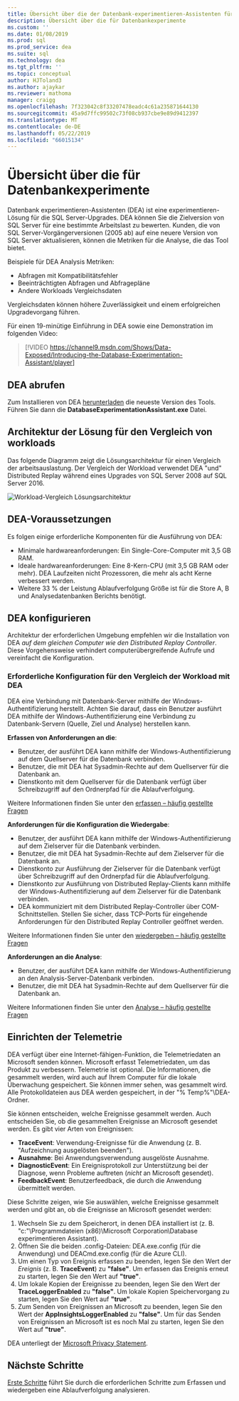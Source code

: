 ```yaml
---
title: Übersicht über die der Datenbank-experimentieren-Assistenten für SQL Server-Lösung wird aktualisiert
description: Übersicht über die für Datenbankexperimente
ms.custom: ''
ms.date: 01/08/2019
ms.prod: sql
ms.prod_service: dea
ms.suite: sql
ms.technology: dea
ms.tgt_pltfrm: ''
ms.topic: conceptual
author: HJToland3
ms.author: ajaykar
ms.reviewer: mathoma
manager: craigg
ms.openlocfilehash: 7f323042c8f33207478eadc4c61a235871644130
ms.sourcegitcommit: 45a9d7ffc99502c73f08cb937cbe9e89d9412397
ms.translationtype: MT
ms.contentlocale: de-DE
ms.lasthandoff: 05/22/2019
ms.locfileid: "66015134"
---
```

# <a name="overview-of-database-experimentation-assistant"></a>Übersicht über die für Datenbankexperimente

Datenbank experimentieren-Assistenten (DEA) ist eine experimentieren-Lösung für die SQL Server-Upgrades. DEA können Sie die Zielversion von SQL Server für eine bestimmte Arbeitslast zu bewerten. Kunden, die von SQL Server-Vorgängerversionen (2005 ab) auf eine neuere Version von SQL Server aktualisieren, können die Metriken für die Analyse, die das Tool bietet. 

Beispiele für DEA Analysis Metriken:
- Abfragen mit Kompatibilitätsfehler
- Beeinträchtigten Abfragen und Abfragepläne
- Andere Workloads Vergleichsdaten

Vergleichsdaten können höhere Zuverlässigkeit und einem erfolgreichen Upgradevorgang führen.

Für einen 19-minütige Einführung in DEA sowie eine Demonstration im folgenden Video:

> [!VIDEO https://channel9.msdn.com/Shows/Data-Exposed/Introducing-the-Database-Experimentation-Assistant/player]

## <a name="get-dea"></a>DEA abrufen

Zum Installieren von DEA [herunterladen](https://www.microsoft.com/download/details.aspx?id=54090) die neueste Version des Tools. Führen Sie dann die **DatabaseExperimentationAssistant.exe** Datei.

## <a name="solution-architecture-for-comparing-workloads"></a>Architektur der Lösung für den Vergleich von workloads

Das folgende Diagramm zeigt die Lösungsarchitektur für einen Vergleich der arbeitsauslastung. Der Vergleich der Workload verwendet DEA "und" Distributed Replay während eines Upgrades von SQL Server 2008 auf SQL Server 2016.

![Workload-Vergleich Lösungsarchitektur](./media/database-experimentation-assistant-overview/dea-overview-compare-solution-architecture.png)

## <a name="dea-prerequisites"></a>DEA-Voraussetzungen

Es folgen einige erforderliche Komponenten für die Ausführung von DEA:
- Minimale hardwareanforderungen: Ein Single-Core-Computer mit 3,5 GB RAM.
- Ideale hardwareanforderungen: Eine 8-Kern-CPU (mit 3,5 GB RAM oder mehr). DEA Laufzeiten nicht Prozessoren, die mehr als acht Kerne verbessert werden.
- Weitere 33 % der Leistung Ablaufverfolgung Größe ist für die Store A, B und Analysedatenbanken Berichts benötigt.

## <a name="configure-dea"></a>DEA konfigurieren

Architektur der erforderlichen Umgebung empfehlen wir die Installation von DEA *auf dem gleichen Computer wie den Distributed Replay Controller*. Diese Vorgehensweise verhindert computerübergreifende Aufrufe und vereinfacht die Konfiguration.

### <a name="required-configuration-for-workload-comparison-by-using-dea"></a>Erforderliche Konfiguration für den Vergleich der Workload mit DEA

DEA eine Verbindung mit Datenbank-Server mithilfe der Windows-Authentifizierung herstellt. Achten Sie darauf, dass ein Benutzer ausführt DEA mithilfe der Windows-Authentifizierung eine Verbindung zu Datenbank-Servern (Quelle, Ziel und Analyse) herstellen kann.

**Erfassen von Anforderungen an die**:

*   Benutzer, der ausführt DEA kann mithilfe der Windows-Authentifizierung auf dem Quellserver für die Datenbank verbinden.
*   Benutzer, die mit DEA hat Sysadmin-Rechte auf dem Quellserver für die Datenbank an.
*   Dienstkonto mit dem Quellserver für die Datenbank verfügt über Schreibzugriff auf den Ordnerpfad für die Ablaufverfolgung.

Weitere Informationen finden Sie unter den [erfassen – häufig gestellte Fragen](database-experimentation-assistant-capture-trace.md#frequently-asked-questions-about-trace-capture)

**Anforderungen für die Konfiguration die Wiedergabe**: 

*   Benutzer, der ausführt DEA kann mithilfe der Windows-Authentifizierung auf dem Zielserver für die Datenbank verbinden.
*   Benutzer, die mit DEA hat Sysadmin-Rechte auf dem Zielserver für die Datenbank an.
*   Dienstkonto zur Ausführung der Zielserver für die Datenbank verfügt über Schreibzugriff auf den Ordnerpfad für die Ablaufverfolgung.
*   Dienstkonto zur Ausführung von Distributed Replay-Clients kann mithilfe der Windows-Authentifizierung auf dem Zielserver für die Datenbank verbinden.
*   DEA kommuniziert mit dem Distributed Replay-Controller über COM-Schnittstellen. Stellen Sie sicher, dass TCP-Ports für eingehende Anforderungen für den Distributed Replay Controller geöffnet werden.

Weitere Informationen finden Sie unter den [wiedergeben – häufig gestellte Fragen](database-experimentation-assistant-replay-trace.md#frequently-asked-questions-about-trace-replay)

**Anforderungen an die Analyse**: 

*   Benutzer, der ausführt DEA kann mithilfe der Windows-Authentifizierung an den Analysis-Server-Datenbank verbinden.
*   Benutzer, die mit DEA hat Sysadmin-Rechte auf dem Quellserver für die Datenbank an.

Weitere Informationen finden Sie unter den [Analyse – häufig gestellte Fragen](database-experimentation-assistant-create-report.md#frequently-asked-questions-about-analysis-reports)

## <a name="set-up-telemetry"></a>Einrichten der Telemetrie

DEA verfügt über eine Internet-fähigen-Funktion, die Telemetriedaten an Microsoft senden können. Microsoft erfasst Telemetriedaten, um das Produkt zu verbessern. Telemetrie ist optional. Die Informationen, die gesammelt werden, wird auch auf Ihrem Computer für die lokale Überwachung gespeichert. Sie können immer sehen, was gesammelt wird. Alle Protokolldateien aus DEA werden gespeichert, in der "% Temp%"\\DEA-Ordner.

Sie können entscheiden, welche Ereignisse gesammelt werden. Auch entscheiden Sie, ob die gesammelten Ereignisse an Microsoft gesendet werden. Es gibt vier Arten von Ereignissen:

*   **TraceEvent**: Verwendung-Ereignisse für die Anwendung (z. B. "Aufzeichnung ausgelösten beenden").
*   **Ausnahme**: Bei Anwendungsverwendung ausgelöste Ausnahme.
*   **DiagnosticEvent**: Ein Ereignisprotokoll zur Unterstützung bei der Diagnose, wenn Probleme auftreten (*nicht* an Microsoft gesendet).
*   **FeedbackEvent**: Benutzerfeedback, die durch die Anwendung übermittelt werden.

Diese Schritte zeigen, wie Sie auswählen, welche Ereignisse gesammelt werden und gibt an, ob die Ereignisse an Microsoft gesendet werden:

1.  Wechseln Sie zu dem Speicherort, in denen DEA installiert ist (z. B. "c:"\\Programmdateien (x86)\\Microsoft Corporation\\Database experimentieren Assistant).
2.  Öffnen Sie die beiden .config-Dateien: DEA.exe.config (für die Anwendung) und DEACmd.exe.config (für die Azure CLI).
3.  Um einen Typ von Ereignis erfassen zu beenden, legen Sie den Wert der *Ereignis* (z. B. **TraceEvent**) zu **"false"**. Um erfassen das Ereignis erneut zu starten, legen Sie den Wert auf **"true"**.
4.  Um lokale Kopien der Ereignisse zu beenden, legen Sie den Wert der **TraceLoggerEnabled** zu **"false"**. Um lokale Kopien Speichervorgang zu starten, legen Sie den Wert auf **"true"**.
5.  Zum Senden von Ereignissen an Microsoft zu beenden, legen Sie den Wert der **AppInsightsLoggerEnabled** zu **"false"**. Um für das Senden von Ereignissen an Microsoft ist es noch Mal zu starten, legen Sie den Wert auf **"true"**.

DEA unterliegt der [Microsoft Privacy Statement](https://aka.ms/dea-privacy).

## <a name="next-steps"></a>Nächste Schritte

[Erste Schritte](database-experimentation-assistant-get-started.md) führt Sie durch die erforderlichen Schritte zum Erfassen und wiedergeben eine Ablaufverfolgung analysieren.
